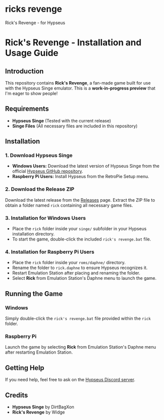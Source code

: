 # ricks revenge
 Rick's Revenge - for Hypseus

# Rick's Revenge - Installation and Usage Guide

## Introduction
This repository contains **Rick's Revenge**, a fan-made game built for use with the Hypseus Singe emulator. This is a **work-in-progress preview** that I'm eager to show people!

## Requirements
- **Hypseus Singe** (Tested with the current release)
- **Singe Files** (All necessary files are included in this repository)

## Installation
### 1. Download Hypseus Singe
- **Windows Users:** Download the latest version of Hypseus Singe from the official [Hypseus GitHub repository](https://github.com/DirtBagXon/hypseus-singe).
- **Raspberry Pi Users:** Install Hypseus from the RetroPie Setup menu.

### 2. Download the Release ZIP
Download the latest release from the [Releases](https://github.com/YourUsername/YourRepoName/releases) page. Extract the ZIP file to obtain a folder named `rick` containing all necessary game files.

### 3. Installation for Windows Users
- Place the `rick` folder inside your `singe/` subfolder in your Hypseus installation directory.
- To start the game, double-click the included `rick's revenge.bat` file.

### 4. Installation for Raspberry Pi Users
- Place the `rick` folder inside your `roms/daphne/` directory.
- Rename the folder to `rick.daphne` to ensure Hypseus recognizes it.
- Restart Emulation Station after placing and renaming the folder.
- Select **Rick** from Emulation Station's Daphne menu to launch the game.

## Running the Game
### Windows
Simply double-click the `rick's revenge.bat` file provided within the `rick` folder.

### Raspberry Pi
Launch the game by selecting **Rick** from Emulation Station's Daphne menu after restarting Emulation Station.

## Getting Help
If you need help, feel free to ask on the [Hypseus Discord server](https://discord.gg/aCt2YPae3T).

## Credits
- **Hypseus Singe** by DirtBagXon
- **Rick's Revenge** by Widge

